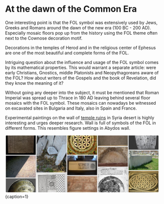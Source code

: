 # At the dawn of the Common Era

One interesting point is that the FOL symbol was extensively used by Jews, Greeks and Romans around the dawn of the new era (100 BC - 200 AD). Especially mosaic floors pop up from the history using the FOL theme often next to the Cownose decoration motif.

Decorations in the temples of Herod and in the religious center of Ephesus are one of the most beautiful and complete forms of the FOL.

Intriguing question about the influence and usage of the FOL symbol comes by its mathematical properties. This would warrant a separate article: were early Christians, Gnostics, middle Platonists and Neopythagoreans aware of the FOL? How about writers of the Gospels and the book of Revelation, did they know the meaning of it?

Without going any deeper into the subject, it must be mentioned that Roman Imperial was spread up to Thrace in 180 AD leaving behind several floor mosaics with the FOL symbol. These mosaics can nowadays be witnessed on excavated sites in Bulgaria and Italy, also in Spain and France.

Experimental paintings on the wall of [temple ruins](https://www.flickr.com/photos/7283893@N05/5230474741/in/faves-48694711@N03/) in Syria desert is highly interesting and urges deeper research. Wall is full of symbols of the FOL in different forms. This resembles figure settings in Abydos wall.

![Artifacts of the FOL potpourri from Pinterest board](./media/artifacts2.jpg){caption=1}
